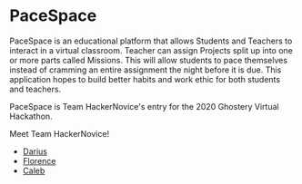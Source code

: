 # PaceSpace
PaceSpace is an educational platform that allows Students and Teachers to interact in a virtual classroom. Teacher can assign Projects split up into one or more parts called Missions. This will allow students to pace themselves instead of cramming an entire assignment the night before it is due. This application hopes to build better habits and work ethic for both students and teachers.

PaceSpace is Team HackerNovice's entry for the 2020 Ghostery Virtual Hackathon.

Meet Team HackerNovice!
* [Darius](https://github.com/LegenDarius116)
* [Florence](https://github.com/fatsoflo)
* [Caleb](https://github.com/jerulean)
